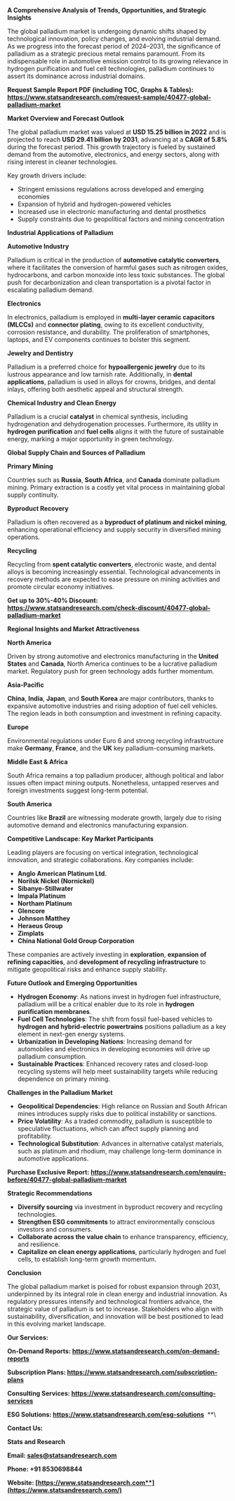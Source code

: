﻿**A Comprehensive Analysis of Trends, Opportunities, and Strategic Insights**

The global palladium market is undergoing dynamic shifts shaped by technological innovation, policy changes, and evolving industrial demand. As we progress into the forecast period of 2024–2031, the significance of palladium as a strategic precious metal remains paramount. From its indispensable role in automotive emission control to its growing relevance in hydrogen purification and fuel cell technologies, palladium continues to assert its dominance across industrial domains.

**Request Sample Report PDF (including TOC, Graphs & Tables): <https://www.statsandresearch.com/request-sample/40477-global-palladium-market>**

**Market Overview and Forecast Outlook**

The global palladium market was valued at **USD 15.25 billion in 2022** and is projected to reach **USD 29.41 billion by 2031**, advancing at a **CAGR of 5.8%** during the forecast period. This growth trajectory is fueled by sustained demand from the automotive, electronics, and energy sectors, along with rising interest in cleaner technologies.

Key growth drivers include:

- Stringent emissions regulations across developed and emerging economies
- Expansion of hybrid and hydrogen-powered vehicles
- Increased use in electronic manufacturing and dental prosthetics
- Supply constraints due to geopolitical factors and mining concentration

**Industrial Applications of Palladium**

**Automotive Industry**

Palladium is critical in the production of **automotive catalytic converters**, where it facilitates the conversion of harmful gases such as nitrogen oxides, hydrocarbons, and carbon monoxide into less toxic substances. The global push for decarbonization and clean transportation is a pivotal factor in escalating palladium demand.

**Electronics**

In electronics, palladium is employed in **multi-layer ceramic capacitors (MLCCs)** and **connector plating**, owing to its excellent conductivity, corrosion resistance, and durability. The proliferation of smartphones, laptops, and EV components continues to bolster this segment.

**Jewelry and Dentistry**

Palladium is a preferred choice for **hypoallergenic jewelry** due to its lustrous appearance and low tarnish rate. Additionally, in **dental applications**, palladium is used in alloys for crowns, bridges, and dental inlays, offering both aesthetic appeal and structural strength.

**Chemical Industry and Clean Energy**

Palladium is a crucial **catalyst** in chemical synthesis, including hydrogenation and dehydrogenation processes. Furthermore, its utility in **hydrogen purification** and **fuel cells** aligns it with the future of sustainable energy, marking a major opportunity in green technology.

**Global Supply Chain and Sources of Palladium**

**Primary Mining**

Countries such as **Russia**, **South Africa**, and **Canada** dominate palladium mining. Primary extraction is a costly yet vital process in maintaining global supply continuity.

**Byproduct Recovery**

Palladium is often recovered as a **byproduct of platinum and nickel mining**, enhancing operational efficiency and supply security in diversified mining operations.

**Recycling**

Recycling from **spent catalytic converters**, electronic waste, and dental alloys is becoming increasingly essential. Technological advancements in recovery methods are expected to ease pressure on mining activities and promote circular economy initiatives.

**Get up to 30%-40% Discount: <https://www.statsandresearch.com/check-discount/40477-global-palladium-market>**

**Regional Insights and Market Attractiveness**

**North America**

Driven by strong automotive and electronics manufacturing in the **United States** and **Canada**, North America continues to be a lucrative palladium market. Regulatory push for green technology adds further momentum.

**Asia-Pacific**

**China**, **India**, **Japan**, and **South Korea** are major contributors, thanks to expansive automotive industries and rising adoption of fuel cell vehicles. The region leads in both consumption and investment in refining capacity.

**Europe**

Environmental regulations under Euro 6 and strong recycling infrastructure make **Germany**, **France**, and the **UK** key palladium-consuming markets.

**Middle East & Africa**

South Africa remains a top palladium producer, although political and labor issues often impact mining outputs. Nonetheless, untapped reserves and foreign investments suggest long-term potential.

**South America**

Countries like **Brazil** are witnessing moderate growth, largely due to rising automotive demand and electronics manufacturing expansion.

**Competitive Landscape: Key Market Participants**

Leading players are focusing on vertical integration, technological innovation, and strategic collaborations. Key companies include:

- **Anglo American Platinum Ltd.**
- **Norilsk Nickel (Nornickel)**
- **Sibanye-Stillwater**
- **Impala Platinum**
- **Northam Platinum**
- **Glencore**
- **Johnson Matthey**
- **Heraeus Group**
- **Zimplats**
- **China National Gold Group Corporation**

These companies are actively investing in **exploration**, **expansion of refining capacities**, and **development of recycling infrastructure** to mitigate geopolitical risks and enhance supply stability.

**Future Outlook and Emerging Opportunities**

- **Hydrogen Economy**: As nations invest in hydrogen fuel infrastructure, palladium will be a critical enabler due to its role in **hydrogen purification membranes**.
- **Fuel Cell Technologies**: The shift from fossil fuel-based vehicles to **hydrogen and hybrid-electric powertrains** positions palladium as a key element in next-gen energy systems.
- **Urbanization in Developing Nations**: Increasing demand for automobiles and electronics in developing economies will drive up palladium consumption.
- **Sustainable Practices**: Enhanced recovery rates and closed-loop recycling systems will help meet sustainability targets while reducing dependence on primary mining.

**Challenges in the Palladium Market**

- **Geopolitical Dependencies**: High reliance on Russian and South African mines introduces supply risks due to political instability or sanctions.
- **Price Volatility**: As a traded commodity, palladium is susceptible to speculative fluctuations, which can affect supply planning and profitability.
- **Technological Substitution**: Advances in alternative catalyst materials, such as platinum and rhodium, may challenge long-term dominance in automotive applications.

**Purchase Exclusive Report: <https://www.statsandresearch.com/enquire-before/40477-global-palladium-market>**

**Strategic Recommendations**

- **Diversify sourcing** via investment in byproduct recovery and recycling technologies.
- **Strengthen ESG commitments** to attract environmentally conscious investors and consumers.
- **Collaborate across the value chain** to enhance transparency, efficiency, and resilience.
- **Capitalize on clean energy applications**, particularly hydrogen and fuel cells, to establish long-term growth momentum.

**Conclusion**

The global palladium market is poised for robust expansion through 2031, underpinned by its integral role in clean energy and industrial innovation. As regulatory pressures intensify and technological frontiers advance, the strategic value of palladium is set to increase. Stakeholders who align with sustainability, diversification, and innovation will be best positioned to lead in this evolving market landscape.

**Our Services:** 

**On-Demand Reports: <https://www.statsandresearch.com/on-demand-reports>** 

**Subscription Plans: <https://www.statsandresearch.com/subscription-plans>** 

**Consulting Services: <https://www.statsandresearch.com/consulting-services>** 

**ESG Solutions: <https://www.statsandresearch.com/esg-solutions>** 
**\


**Contact Us:** 

**Stats and Research** 

**Email: <sales@statsandresearch.com>** 

**Phone: +91 8530698844** 

**Website: [https://www.statsandresearch.com**](https://www.statsandresearch.com/)**

